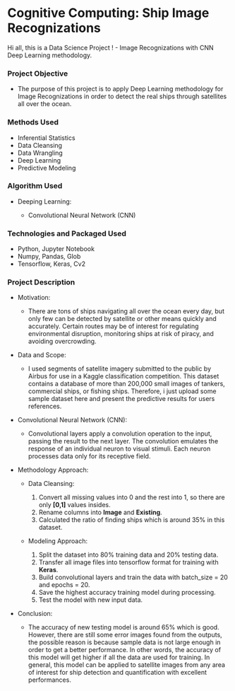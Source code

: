 # Cognitive Computing: Ship Image Recognizations 
Hi all, this is a Data Science Project ! - Image Recognizations with CNN Deep Learning methodology.


### Project Objective

* The purpose of this project is to apply Deep Learning methodology for Image Recognizations in order to detect the real ships through satellites all over the ocean.


### Methods Used

* Inferential Statistics
* Data Cleansing
* Data Wrangling
* Deep Learning
* Predictive Modeling


### Algorithm Used

- Deeping Learning:

  - Convolutional Neural Network (CNN)
  
  
### Technologies and Packaged Used

* Python, Jupyter Notebook
* Numpy, Pandas, Glob
* Tensorflow, Keras, Cv2


### Project Description

* Motivation:

  - There are tons of ships navigating all over the ocean every day, but only few can be detected by satellite or other means quickly and accurately. Certain routes may be of interest for regulating environmental disruption, monitoring ships at risk of piracy, and avoiding overcrowding.
  
  
* Data and Scope:

  - I used segments of satellite imagery submitted to the public by Airbus for use in a Kaggle classification competition. This dataset contains a database of more than 200,000 small images of tankers, commercial ships, or fishing ships. Therefore, i just upload some sample dataset here and present the predictive results for users references.
  
  
* Convolutional Neural Network (CNN):

  - Convolutional layers apply a convolution operation to the input, passing the result to the next layer. The convolution emulates the response of an individual neuron to visual stimuli. Each neuron processes data only for its receptive field.
  
  
* Methodology Approach:

  - Data Cleansing:
    1. Convert all missing values into 0 and the rest into 1, so there are only **[0,1]** values insides.
    2. Rename columns into **Image** and **Existing**.
    3. Calculated the ratio of finding ships which is around 35% in this dataset.
   
  - Modeling Approach:
    1. Split the dataset into 80% training data and 20% testing data.
    2. Transfer all image files into tensorflow format for training with **Keras**.
    3. Build convolutional layers and train the data with batch_size = 20 and epochs = 20.
    4. Save the highest accuracy training model during processing.
    5. Test the model with new input data.

  
* Conclusion:

  - The accuracy of new testing model is around 65% which is good. However, there are still some error images found from the outputs, the possible reason is because sample data is not large enough in order to get a better performance. In other words, the accuracy of this model will get higher if all the data are used for training. In general, this model can be applied to satellite images from any area of interest for ship detection and quantification with excellent performances.
  
  


